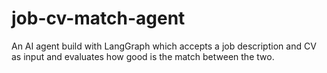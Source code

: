 # job-cv-match-agent
An AI agent build with LangGraph which accepts a job description and CV as input and evaluates how good is the match between the two.
